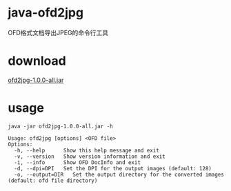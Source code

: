 # java-ofd2jpg
OFD格式文档导出JPEG的命令行工具

# download
[ofd2jpg-1.0.0-all.jar](https://github.com/sssxyd/java-ofd2jpg/releases/download/1.0.0/ofd2jpg-1.0.0-all.jar)

# usage
```shell
java -jar ofd2jpg-1.0.0-all.jar -h
```
```text
Usage: ofd2jpg [options] <OFD file>
Options:
  -h, --help      Show this help message and exit
  -v, --version   Show version information and exit
  -i, --info      Show OFD DocInfo and exit
  -d, --dpi=DPI   Set the DPI for the output images (default: 128)
  -o, --output=DIR   Set the output directory for the converted images (default: ofd file directory)
```
